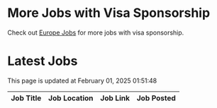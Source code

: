 # More Jobs with Visa Sponsorship

Check out [Europe Jobs](https://github.com/sureshparimi/europejobs#latest-jobs) for more jobs with visa sponsorship.

# Latest Jobs

This page is updated at February 01, 2025 01:51:48

| Job Title | Job Location | Job Link | Job Posted |
| --- | --- | --- | --- |
